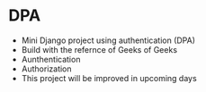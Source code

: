 # DPA
- Mini Django project using authentication (DPA)
- Build with the refernce of Geeks of Geeks 
- Aunthentication
- Authorization
- This project will be improved in upcoming days

